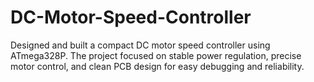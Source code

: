 # DC-Motor-Speed-Controller
Designed and built a compact DC motor speed controller using ATmega328P.   The project focused on stable power regulation, precise motor control, and clean PCB design for easy debugging and reliability.
